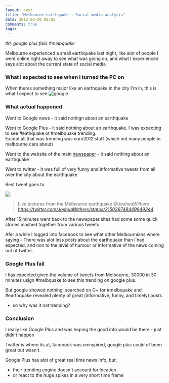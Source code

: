 ```yaml
---
layout: post
title: "Melbourne earthquake : Social media analysis"
date: 2012-06-20 00:01
comments: true
tags: 
---
```


_tlrl; google plus fails #melbquake_

Melbourne experienced a small earthquake last night, like alot of people I went online right away to see
what was going on, and what I experienced says alot about the current state of social media

### What I expected to see when i turned the PC on

When theres something major like an earthquake in the city I'm in, this is what I expect to see 
![google](http://i.minus.com/iQvwG2k3MzjX0.png)

### What actual happened

Went to Google news - it said nothign about an earthquake

Went to Google Plus - it said nothing about an earthquake.  I was expecting to see #eathquake ot #melbquake trending.  
Except all that was trending was euro2012 stuff (which not many people in melbourne care about)

Went to the website of the main [newspaper](http://theage.com.au) - it said nothing about an earthquake

Went to twitter - it was full of very funny and informative tweets from all over the city about the earthquake

Best tweet goes to

![](http://i.minus.com/ibyWLfUn8G0j1w.png )
> Live pictures from the Melbourne earthquake 
_@JoshuaWithers https://twitter.com/JoshuaWithers/status/215036748449849344_

After 15 minutes went back to the newspaper sites had some some quick stories mashed together from various tweets

Afer a while I logged into facebook to see what other Melbournians where saying - There was alot less posts about the earthquake
than I had expected, and non to the level of humour or informative of the news coming out of twitter.

### Google Plus fail

I has expected given the volume of tweets from Melbourne, 30000 in 30 minutes usign #melbquake to see this trending on google plus.

But google showed nothing, searched on G+ for #melbquake and #earthquake revealed plenty of great (informative, funny, and timely) posts
- so why was it not trending?

### Conclusion

I really like Google Plus and was hoping the good info would be there - just didn't happen

Twitter is where its at, facebook was uninspired, google plus could of been great but wasn't.

Google Plus has alot of great real time news info, but:

* their trending engine doesn't account for location 
* or react to the huge spikes in a very short time frame


